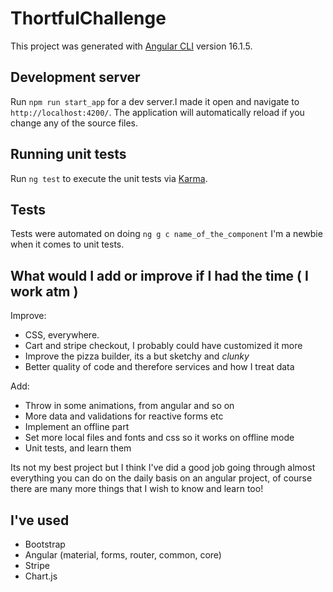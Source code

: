 # ThortfulChallenge

This project was generated with [Angular CLI](https://github.com/angular/angular-cli) version 16.1.5.

## Development server

Run `npm run start_app` for a dev server.I made it open and navigate to `http://localhost:4200/`. The application will automatically reload if you change any of the source files.

## Running unit tests

Run `ng test` to execute the unit tests via [Karma](https://karma-runner.github.io).

## Tests

Tests were automated on doing `ng g c name_of_the_component` I'm a newbie when it comes to unit tests.

## What would I add or improve if I had the time ( I work atm )

Improve:
- CSS, everywhere.
- Cart and stripe checkout, I probably could have customized it more
- Improve the pizza builder, its a but sketchy and *clunky*
- Better quality of code and therefore services and how I treat data
  
Add:
- Throw in some animations, from angular and so on
- More data and validations for reactive forms etc
- Implement an offline part
- Set more local files and fonts and css so it works on offline mode
- Unit tests, and learn them

Its not my best project but I think I've did a good job going through almost everything you can do on the daily basis on an angular project, of course there are many more things that I wish to know and learn too!

## I've used
- Bootstrap
- Angular (material, forms, router, common, core)
- Stripe
- Chart.js

